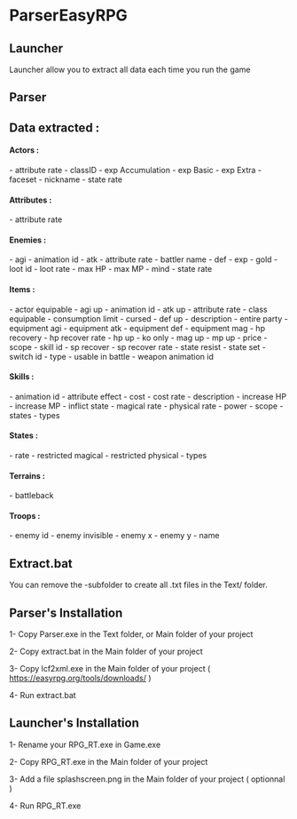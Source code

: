 # ParserEasyRPG

<h2 align="left">Launcher</h2>

Launcher allow you to extract all data each time you run the game

<h2 align="left">Parser</h2>


<h2 align="left">Data extracted : </h2>

<h4 align="left">Actors : </h4>
- attribute rate
- classID
- exp Accumulation
- exp Basic
- exp Extra
- faceset
- nickname
- state rate

<h4 align="left">Attributes : </h4>
- attribute rate

<h4 align="left">Enemies : </h4>
- agi
- animation id
- atk
- attribute rate
- battler name
- def
- exp
- gold
- loot id
- loot rate
- max HP
- max MP
- mind
- state rate

<h4 align="left">Items : </h4>
- actor equipable
- agi up
- animation id
- atk up
- attribute rate
- class equipable
- consumption limit
- cursed
- def up
- description
- entire party
- equipment agi
- equipment atk
- equipment def
- equipment mag
- hp recovery
- hp recover rate
- hp up
- ko only
- mag up
- mp up
- price
- scope
- skill id
- sp recover
- sp recover rate
- state resist
- state set
- switch id
- type
- usable in battle
- weapon animation id

<h4 align="left">Skills : </h4>
- animation id
- attribute effect
- cost
- cost rate
- description
- increase HP
- increase MP
- inflict state
- magical rate
- physical rate
- power
- scope
- states
- types

<h4 align="left">States : </h4>
- rate
- restricted magical
- restricted physical
- types

<h4 align="left">Terrains : </h4>
- battleback

<h4 align="left">Troops : </h4>
- enemy id
- enemy invisible
- enemy x
- enemy y
- name

<h2 align="left">Extract.bat</h2>

You can remove the -subfolder to create all .txt files in the Text/ folder.


<h2 align="left">Parser's Installation</h2>

1- Copy Parser.exe in the Text folder, or Main folder of your project

2- Copy extract.bat in the Main folder of your project

3- Copy lcf2xml.exe in the Main folder of your project ( https://easyrpg.org/tools/downloads/ )

4- Run extract.bat 

<h2 align="left">Launcher's Installation</h2>

1- Rename your RPG_RT.exe in Game.exe

2- Copy RPG_RT.exe in the Main folder of your project

3- Add a file splashscreen.png  in the Main folder of your project ( optionnal )

4- Run RPG_RT.exe 
